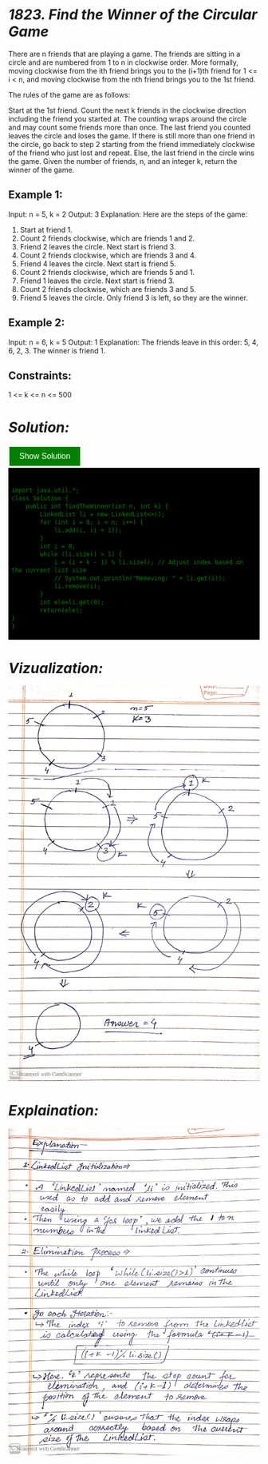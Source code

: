 # ***1823. Find the Winner of the Circular Game***
There are n friends that are playing a game. The friends are sitting in a circle and are numbered from 1 to n in clockwise order. More formally, moving clockwise from the ith friend brings you to the (i+1)th friend for 1 <= i < n, and moving clockwise from the nth friend brings you to the 1st friend.

The rules of the game are as follows:

Start at the 1st friend.
Count the next k friends in the clockwise direction including the friend you started at. The counting wraps around the circle and may count some friends more than once.
The last friend you counted leaves the circle and loses the game.
If there is still more than one friend in the circle, go back to step 2 starting from the friend immediately clockwise of the friend who just lost and repeat.
Else, the last friend in the circle wins the game.
Given the number of friends, n, and an integer k, return the winner of the game.

## **Example 1:**
Input: n = 5, k = 2
Output: 3
Explanation: Here are the steps of the game:
1) Start at friend 1.
2) Count 2 friends clockwise, which are friends 1 and 2.
3) Friend 2 leaves the circle. Next start is friend 3.
4) Count 2 friends clockwise, which are friends 3 and 4.
5) Friend 4 leaves the circle. Next start is friend 5.
6) Count 2 friends clockwise, which are friends 5 and 1.
7) Friend 1 leaves the circle. Next start is friend 3.
8) Count 2 friends clockwise, which are friends 3 and 5.
9) Friend 5 leaves the circle. Only friend 3 is left, so they are the winner.

## **Example 2:**
Input: n = 6, k = 5
Output: 1
Explanation: The friends leave in this order: 5, 4, 6, 2, 3. The winner is friend 1.

## Constraints:
1 <= k <= n <= 500

# ***Solution:***
  <button style="background-color:green; color:white; border:none; padding:10px 20px; text-align:center; text-decoration:none; display:inline-block; font-size:16px; margin:4px 2px; cursor:pointer;" onclick="document.getElementById('solution').style.display = (document.getElementById('solution').style.display === 'none') ? 'block' : 'none';">
    Show Solution
</button>
<div style="border: 1px solid #000; padding: 5px; background-color: black;">
<pre><code style="color: green;">
import java.util.*;
class Solution {
    public int findTheWinner(int n, int k) {
        LinkedList<Integer> li = new LinkedList<>();
        for (int i = 0; i < n; i++) {
            li.add(i, (i + 1));
        }
        int i = 0;
        while (li.size() > 1) {
            i = (i + k - 1) % li.size(); // Adjust index based on the current list size
            // System.out.println("Removing: " + li.get(i));
            li.remove(i);
        }
        int ele=li.get(0);
        return(ele);
}
}
</code></pre>
</div>
  <p style="margin-top:20px;"></p>

# *Vizualization:*
![Visualization](https://github.com/Anashritam/DSA-Practice/blob/main/Medium/images/WhatsApp%20Image%202024-07-09%20at%2017.17.17_6ddbaa9b.jpg)
# *Explaination:*
![Explaination](https://github.com/Anashritam/DSA-Practice/blob/main/Medium/images/WhatsApp%20Image%202024-07-09%20at%2017.17.17_ce7c3717.jpg)
